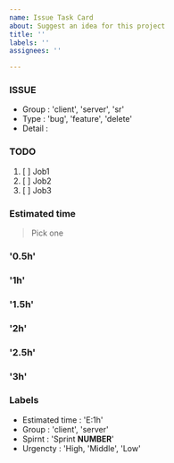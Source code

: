 ```yaml
---
name: Issue Task Card
about: Suggest an idea for this project
title: ''
labels: ''
assignees: ''

---
```


### ISSUE
- Group : 'client', 'server', 'sr'
- Type : 'bug', 'feature', 'delete'
- Detail : 

### TODO
1. [ ] Job1
2. [ ] Job2
3. [ ] Job3

### Estimated time
> Pick one
### '0.5h'
### '1h'
### '1.5h'
### '2h'
### '2.5h'
### '3h'

### Labels
- Estimated time : 'E:1h'
- Group : 'client', 'server'
- Spirnt : 'Sprint __NUMBER__'
- Urgencty : 'High, 'Middle', 'Low'
